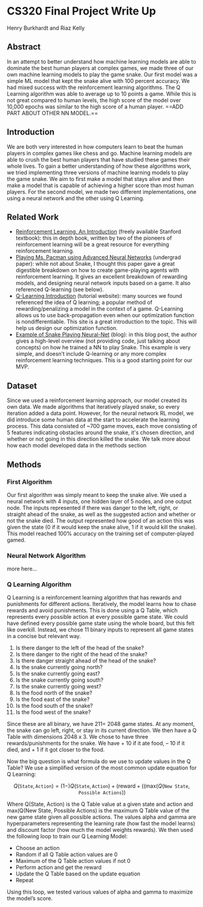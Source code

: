 # CS320 Final Project Write Up
Henry Burkhardt and Riaz Kelly
## Abstract 
In an attempt to better understand how machine learning models are able to dominate the best human players at complex games, we made three of our own machine learning models to play the game snake. Our first model was a simple ML model that kept the snake alive with 100 percent accuracy. We had mixed success with the reinforcement learning algorithms. The Q Learning algorithm was able to average up to 10 points a game. While this is not great compared to human levels, the high score of the model over 10,000 epochs was similar to the high score of a human player. ==ADD PART ABOUT OTHER NN MODEL.==
## Introduction 
We are both very interested in how computers learn to beat the human players in complex games like chess and go. Machine learning models are able to crush the best human players that have studied these games their whole lives. To gain a better understanding of how these algorithms work, we tried implementing three versions of machine learning models to play the game snake. We aim to first make a model that stays alive and then make a model that is capable of achieving a higher score than most human players. For the second model, we made two different implementations, one using a neural network and the other using Q Learning.
## Related Work 
- [Reinforcement Learning, An Introduction](https://web.stanford.edu/class/psych209/Readings/SuttonBartoIPRLBook2ndEd.pdf) (freely available Stanford textbook): this in depth book, written by two of the pioneers of reinforcement learning will be a great resource for everything reinforcement learning. 
- [Playing Ms. Pacman using Advanced Neural Networks](https://fse.studenttheses.ub.rug.nl/14915/1/AI_BA_2017_AJTENCAAT.pdf) (undergrad paper): while not about Snake, I thought this paper gave a great digestible breakdown on how to create game-playing agents with reinforcement learning. It gives an excellent breakdown of rewarding models, and designing neural network inputs based on a game. It also referenced Q-learning (see below). 
- [Q-Learning Introduction](https://www.datacamp.com/tutorial/introduction-q-learning-beginner-tutorial) (tutorial website): many sources we found referenced the idea of Q learning; a popular method of rewarding/penalizing a model in the context of a game. Q-Learning allows us to use back-propagation even when our optimization function is nondifferentiable. This site is a great introduction to the topic. This will help us design our optimization function. 
- [Example of Snake Playing Neural-Net](https://towardsdatascience.com/today-im-going-to-talk-about-a-small-practical-example-of-using-neural-networks-training-one-to-6b2cbd6efdb3) (blog): in this blog post, the author gives a high-level overview (not providing code, just talking about concepts) on how he trained a NN to play Snake. This example is very simple, and doesn’t include Q-learning or any more complex reinforcement learning techniques. This is a good starting point for our MVP.
## Dataset 
Since we used a reinforcement learning approach, our model created its own data. We made algorithms that iteratively played snake, so every iteration added a data point. However, for the neural network RL model, we did introduce some human data at the start to accelerate the learning process. This data consisted of ~700 game moves, each move consisting of 5 features indicating obstacles around the snake, it's chosen direction, and whether or not going in this direction killed the snake. We talk more about how each model developed data in the methods section
## Methods 
### First Algorithm

Our first algorithm was simply meant to keep the snake alive. We used a neural network with 4 inputs, one hidden layer of 5 nodes, and one output node. The inputs represented if there was danger to the left, right, or straight ahead of the snake, as well as the suggested action and whether or not the snake died. The output represented how good of an action this was given the state (0 if it would keep the snake alive, 1 if it would kill the snake). This model reached 100% accuracy on the training set of computer-played gamed.  
### Neural Network Algorithm
more here...
### Q Learning Algorithm

Q Learning is a reinforcement learning algorithm that has rewards and punishments for different actions. Iteratively, the model learns how to chase rewards and avoid punishments. This is done using a Q Table, which represents every possible action at every possible game state. We could have defined every possible game state using the whole board, but this felt like overkill. Instead, we chose 11 binary inputs to represent all game states in a concise but relevant way. 

1. Is there danger to the left of the head of the snake?
2. Is there danger to the right of the head of the snake?
3. Is there danger straight ahead of the head of the snake?
4. Is the snake currently going north?
5. Is the snake currently going east?
6. Is the snake currently going south?
7. Is the snake currently going west?
8. Is the food north of the snake?
9. Is the food east of the snake?
10. Is the food south of the snake?
11. Is the food west of the snake?

  Since these are all binary, we have 211= 2048 game states. At any moment, the snake can go left, right, or stay in its current direction. We then have a Q Table with dimensions 2048 x 3. We chose to have three rewards/punishments for the snake. We have + 10 if it ate food, – 10 if it died, and + 1 if it got closer to the food. 

Now the big question is what formula do we use to update values in the Q Table? We use a simplified version of the most common update equation for Q Learning:

$$Q(\texttt{State}, \texttt{Action}) = (1 - ) Q(\texttt{State}, \texttt{Action}) + (\text{reward}+ ((\text{max}(Q(\texttt{New State}, \texttt{Possible Actions}))$$

Where Q(State, Action) is the Q Table value at a given state and action and max(Q(New State, Possible Actions) is the maximum Q Table value of the new game state given all possible actions. The values alpha and gamma are hyperparameters representing the learning rate (how fast the model learns) and discount factor (how much the model weights rewards). We then used the following loop to train our Q Learning Model:
- Choose an action
- Random if all Q Table action values are 0
- Maximum of the Q Table action values if not 0
- Perform action and get the reward
- Update the Q Table based on the update equation
- Repeat

Using this loop, we tested various values of alpha and gamma to maximize the model’s score.


